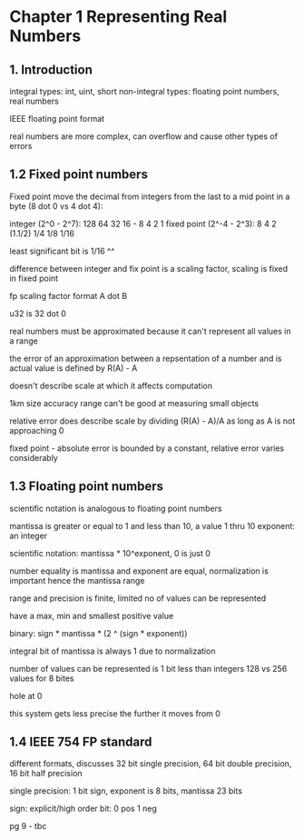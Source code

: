 # Chapter 1 Representing Real Numbers

## 1. Introduction

integral types: int, uint, short
non-integral types: floating point numbers, real numbers

IEEE floating point format

real numbers are more complex, can overflow and cause other types of errors

## 1.2 Fixed point numbers

Fixed point move the decimal from integers from the last to a mid point in a byte (8 dot 0 vs 4 dot 4):

integer (2^0 - 2^7):        128  64   32   16 - 8    4    2   1
fixed point  (2^-4 - 2^3):  8    4    2    (1.1/2)  1/4  1/8  1/16

least significant bit is 1/16 ^^

difference between integer and fix point is a scaling factor, scaling is fixed in fixed point

fp scaling factor format A dot B

 u32 is 32 dot 0

real numbers must be approximated because it can't represent all values in a range

the error of an approximation between a repsentation of a number and is actual value is defined by R(A) - A

doesn't describe scale at which it affects computation

1km size accuracy range can't be good at measuring small objects 

relative error does describe scale by dividing (R(A) - A)/A as long as A is not approaching 0

fixed point - absolute error is bounded by a constant, relative error varies considerably

## 1.3 Floating point numbers

scientific notation is analogous to floating point numbers

mantissa is greater or equal to 1 and less than 10, a value 1 thru 10
exponent: an integer

scientific notation: mantissa * 10^exponent, 0 is just 0

number equality is mantissa and exponent are equal, normalization is important hence the mantissa range

range and precision is finite, limited no of values can be represented

have a max, min and smallest positive value

binary: sign * mantissa * (2 ^ (sign * exponent))

integral bit of mantissa is always 1 due to normalization

number of values can be represented is 1 bit less than integers 128 vs 256 values for 8 bites 

hole at 0

this system gets less precise the further it moves from 0

## 1.4 IEEE 754 FP standard

different formats, discusses 32 bit single precision, 64 bit double precision, 16 bit half precision

single precision: 1 bit sign, exponent is 8 bits, mantissa 23 bits

sign: explicit/high order bit: 0 pos 1 neg

pg 9 - tbc









